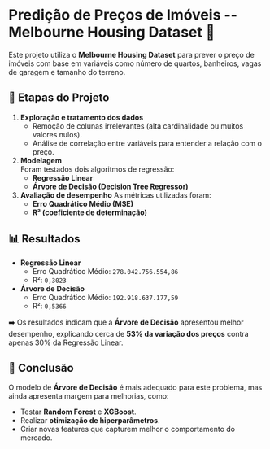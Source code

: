 # Predição de Preços de Imóveis -- Melbourne Housing Dataset 🏡
Este projeto utiliza o **Melbourne Housing Dataset** para prever o preço
de imóveis com base em variáveis como número de quartos, banheiros,
vagas de garagem e tamanho do terreno.

## 🔎 Etapas do Projeto

1.  **Exploração e tratamento dos dados**
    -   Remoção de colunas irrelevantes (alta cardinalidade ou muitos
        valores nulos).
    -   Análise de correlação entre variáveis para entender a relação
        com o preço.
2.  **Modelagem**\
    Foram testados dois algoritmos de regressão:
    -   **Regressão Linear**
    -   **Árvore de Decisão (Decision Tree Regressor)**
3.  **Avaliação de desempenho**
    As métricas utilizadas foram:
    -   **Erro Quadrático Médio (MSE)**
    -   **R² (coeficiente de determinação)**

## 📊 Resultados

-   **Regressão Linear**
    -   Erro Quadrático Médio: `278.042.756.554,86`
    -   R²: `0,3023`
-   **Árvore de Decisão**
    -   Erro Quadrático Médio: `192.918.637.177,59`
    -   R²: `0,5366`

➡️ Os resultados indicam que a **Árvore de Decisão** apresentou melhor
desempenho, explicando cerca de **53% da variação dos preços** contra
apenas 30% da Regressão Linear.

## 🚀 Conclusão

O modelo de **Árvore de Decisão** é mais adequado para este problema,
mas ainda apresenta margem para melhorias, como:
- Testar **Random Forest** e **XGBoost**.
- Realizar **otimização de hiperparâmetros**.
- Criar novas features que capturem melhor o comportamento do mercado.
